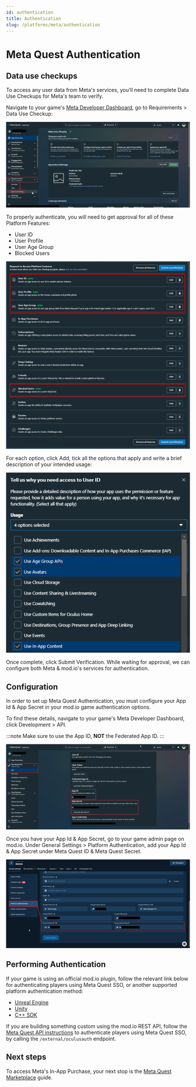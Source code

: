```yaml
---
id: authentication
title: Authentication
slug: /platforms/meta/authentication
---
```


# Meta Quest Authentication

## Data use checkups

To access any user data from Meta's services, you'll need to complete Data Use Checkups for Meta's team to verify.

Navigate to your game's [Meta Developer Dashboard](https://developers.meta.com/horizon), go to Requirements > Data Use Checkup:

![duc_dashboard.png](img/duc_dashboard.png)

To properly authenticate, you will need to get approval for all of these Platform Features:

* User ID
* User Profile
* User Age Group
* Blocked Users

![duc_ducs_to_certify_no_iap.png](img/duc_ducs_to_certify_no_iap.png)

For each option, click Add, tick all the options that apply and write a brief description of your intended usage:

![duc_usages.png](img/duc_usages.png)

Once complete, click Submit Verification. While waiting for approval, we can configure both Meta & mod.io's services for authentication.

## Configuration

In order to set up Meta Quest Authentication, you must configure your App Id & App Secret in your mod.io game authentication options.

To find these details, navigate to your game's Meta Developer Dashboard, click Development > API.

:::note
Make sure to use the App ID, **NOT** the Federated App ID.
:::

![meta_app_details.png](img/meta_app_details.png)

Once you have your App Id & App Secret, go to your game admin page on mod.io. Under General Settings > Platform Authentication, add your App Id & App Secret under Meta Quest ID & Meta Quest Secret.

![modio_app_details.png](img/modio_app_details.png)

## Performing Authentication

If your game is using an official mod.io plugin, follow the relevant link below for authenticating players using Meta Quest SSO, or another supported platform authentication method:

* [Unreal Engine](/unreal/user-authentication#single-sign-on-authentication)
* [Unity](/unity/user-authentication#single-sign-on)
* [C++ SDK](/cppsdk/user-authentication#ssoexternal-authentication)

If you are building something custom using the mod.io REST API, follow the [Meta Quest API instructions](/restapi/docs/authenticate-via-meta) to authenticate players using Meta Quest SSO, by calling the `/external/oculusauth` endpoint.

## Next steps

To access Meta's In-App Purchase, your next stop is the [Meta Quest Marketplace](/platforms/meta/marketplace) guide. 